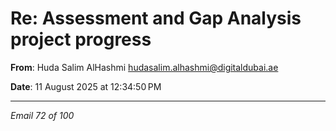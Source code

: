 # Re: Assessment and Gap Analysis project progress

**From**: Huda Salim AlHashmi <hudasalim.alhashmi@digitaldubai.ae>

**Date**: 11 August 2025 at 12:34:50 PM

---

*Email 72 of 100*
